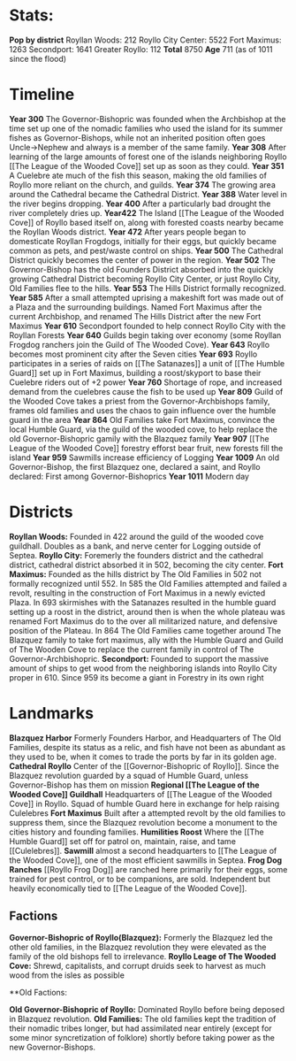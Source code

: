 
# Stats:

**Pop by district**
Royllan Woods: 212
Royllo City Center: 5522
Fort Maximus: 1263
Secondport: 1641
Greater Royllo: 112
**Total**
8750
**Age**
711 (as of 1011 since the flood)

# Timeline
**Year 300**
The Governor-Bishopric was founded when the Archbishop at the time set up one of the nomadic families who used the island for its summer fishes as Governor-Bishops, while not an inherited position often goes Uncle->Nephew and always is a member of the same family.
**Year 308**
After learning of the large amounts of forest one of the islands neighboring Royllo [[The League of the Wooded Cove]] set up as soon as they could.
**Year 351**
A Cuelebre ate much of the fish this season, making the old families of Royllo more reliant on the church, and guilds.
**Year 374**
The growing area around the Cathedral became the Cathedral District.
**Year 388**
Water level in the river begins dropping.
**Year 400**
After a particularly bad drought the river completely dries up.
**Year422**
The Island [[The League of the Wooded Cove]] of Royllo based itself on, along with forested coasts nearby became the Royllan Woods district.
**Year 472**
After years people began to domesticate Royllan Frogdogs, initially for their eggs, but quickly became common as pets, and pest/waste control on ships.
**Year 500**
The Cathedral District quickly becomes the center of power in the region.
**Year 502**
The Governor-Bishop has the old Founders District absorbed into the quickly growing Cathedral District becoming Royllo City Center, or just Royllo City, Old Families flee to the hills.
**Year 553**
The Hills District formally recognized.
**Year 585**
After a small attempted uprising a makeshift fort was made out of a Plaza and the surrounding buildings. Named Fort Maximus after the current Archbishop, and renamed The Hills District after the new Fort Maximus
**Year 610**
Secondport founded to help connect Royllo City with the Royllan Forests
**Year 640**
Guilds begin taking over economy (some Royllan Frogdog ranchers join the  Guild of The Wooded Cove).
**Year 643**
Royllo becomes most prominent city after the Seven cities
**Year 693**
Royllo participates in a series of raids on [[The Satanazes]] a unit of [[The Humble Guard]] set up in Fort Maximus, building a roost/skyport to base their Cuelebre riders out of +2 power
**Year 760**
 Shortage of rope, and increased demand from the cuelebres cause the fish to be used up
**Year 809**
Guild of the Wooded Cove takes a priest from the Governor-Archbishops family, frames old families and uses the chaos to gain influence over the humble guard in the area
**Year 864**
Old Families take Fort Maximus, convince the local Humble Guard, via the guild of the wooded cove, to help replace the old Governor-Bishopric gamily with the Blazquez family
**Year  907**
[[The League of the Wooded Cove]] forestry efforst bear fruit, new forests fill the island
**Year 959**
Sawmills increase efficiency of Logging
**Year 1009**
An old Governor-Bishop, the first Blazquez one, declared a saint, and Royllo declared: First among Governor-Bishoprics
**Year 1011**
Modern day
# Districts
**Royllan Woods:** Founded in 422 around the guild of the wooded cove guildhall. Doubles as a bank, and nerve center for Logging outside of Septea.
**Royllo City:**  Foremerly the founders district and the cathedral district, cathedral district absorbed it in 502, becoming the city center.
**Fort Maximus:** Founded as the hills district by The Old Families in 502 not formally recognized until 552. In 585 the Old Families attempted and failed a revolt, resulting in the construction of Fort Maximus in a newly evicted Plaza. In 693 skirmishes with the Satanazes resulted in the humble guard setting up a roost in the district, around then is when the whole plateau was renamed Fort Maximus do to the over all militarized nature, and defensive position of the Plateau. In 864 The Old Families came together around The Blazquez family to take fort maximus, ally with the Humble Guard and Guild of The Wooden Cove to replace the current family in control of The Governor-Archbishopric.
**Secondport:** Founded to support the massive amount of ships to get wood from the neighboring islands into Royllo City proper in 610. Since 959 its become a giant in Forestry in its own right

# Landmarks
**Blazquez Harbor**
Formerly Founders Harbor, and Headquarters of The Old Families, despite its status as a relic, and fish have not been as abundant as they used to be, when it comes to trade the ports by far in its golden age.
**Cathedral Royllo**
Center of the [[Governor-Bishopric of Royllo]]. Since the Blazquez revolution guarded by a squad of Humble Guard, unless Governor-Bishop has them on mission
**Regional [[The League of the Wooded Cove]] Guildhall**
Headquarters of [[The League of the Wooded Cove]] in Royllo. Squad of humble Guard here in exchange for help raising Culelebres
**Fort Maximus**
Built after a attempted revolt by the old families to suppress them, since the Blazquez revolution become a monument to the cities history and founding families. 
**Humilities Roost**
Where the [[The Humble Guard]] set off for patrol on, maintain, raise, and tame [[Culelebres]].
**Sawmill**
almost a second headquarters to [[The League of the Wooded Cove]], one of the most efficient sawmills in Septea.
**Frog Dog Ranches**
[[Royllo Frog Dog]] are ranched here primarily for their eggs, some trained for pest control, or to be companions, are sold. Independent but heavily economically tied to [[The League of the Wooded Cove]].
## Factions
**Governor-Bishopric of Royllo(Blazquez):** Formerly the Blazquez led the other old families, in the Blazquez revolution they were elevated as the family of the old bishops fell to irrelevance.
**Royllo Leage of The Wooded Cove:** Shrewd, capitalists, and corrupt druids seek to harvest as much wood from the isles as possible

**Old Factions:

**Old Governor-Bishopric of Royllo:** Dominated Royllo before being deposed in Blazquez revolution.
**Old Families:** The old families kept the tradition of their nomadic tribes longer, but had assimilated near entirely (except for some minor syncretization of folklore) shortly before taking power as the new Governor-Bishops.
